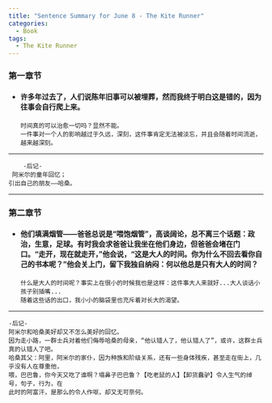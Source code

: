 ```yaml
---
title: "Sentence Summary for June 8 - The Kite Runner"
categories:
  - Book
tags:
  - The Kite Runner
---
```


### 第一章节

* #### 许多年过去了，人们说陈年旧事可以被埋葬，然而我终于明白这是错的，因为往事会自行爬上来。

      时间真的可以治愈一切吗？显然不能。
      一件事对一个人的影响越过于久远，深刻，这件事肯定无法被淡忘，并且会随着时间流逝，越来越深刻。
      
-- --


        -后记-
     阿米尔的童年回忆；
    引出自己的朋友——哈桑。

-- --

### 第二章节

* #### 他们填满烟管——爸爸总说是“喂饱烟管”，高谈阔论，总不离三个话题：政治，生意，足球。有时我会求爸爸让我坐在他们身边，但爸爸会堵在门口。“走开，现在就走开，”他会说，“这是大人的时间。你为什么不回去看你自己的书本呢？”他会关上门，留下我独自纳闷：何以他总是只有大人的时间？

      什么是大人的时间呢？事实上在很小的时候我也是这样：这件事大人来就好...大人谈话小孩子别插嘴...
      随着这些话的出口，我小小的脑袋里也充斥着对长大的渴望。

-- --

    -后记-
    阿米尔和哈桑美好却又不怎么美好的回忆。
    因为走小路，一群士兵对着他们侮辱哈桑的母亲，“他认错人了，他认错人了”，或许，这群士兵真的认错人了吧。
    哈桑其父：阿里，阿米尔的家仆，因为种族和阶级关系，还有一些身体残疾，甚至走在街上，几乎没有人在尊重他，
    喂，巴巴鲁，你今天又吃了谁啊？塌鼻子巴巴鲁？【吃老鼠的人】【卸货蠢驴】令人生气的绰号，句子，行为，在
    此时的阿富汗，是那么的令人作呕，却又无可奈何。
